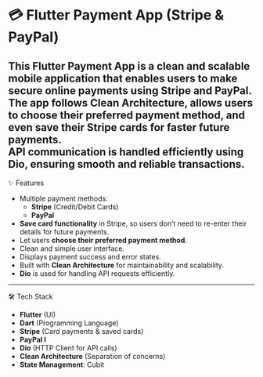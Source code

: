 # 💳 Flutter Payment App (Stripe & PayPal)

This Flutter Payment App is a clean and scalable mobile application that enables users to make secure online payments using **Stripe** and **PayPal**.  
The app follows **Clean Architecture**, allows users to **choose their preferred payment method**, and even **save their Stripe cards** for faster future payments.  
API communication is handled efficiently using **Dio**, ensuring smooth and reliable transactions.
---
 ✨ Features
- Multiple payment methods:
  - **Stripe** (Credit/Debit Cards)
  - **PayPal**
- **Save card functionality** in Stripe, so users don’t need to re-enter their details for future payments.
- Let users **choose their preferred payment method**.
- Clean and simple user interface.
- Displays payment success and error states.
- Built with **Clean Architecture** for maintainability and scalability.
- **Dio** is used for handling API requests efficiently.
---
 🛠️ Tech Stack
- **Flutter** (UI)
- **Dart** (Programming Language)
- **Stripe** (Card payments & saved cards)
- **PayPal I**
- **Dio** (HTTP Client for API calls)
- **Clean Architecture** (Separation of concerns)
- **State Management**: Cubit 
